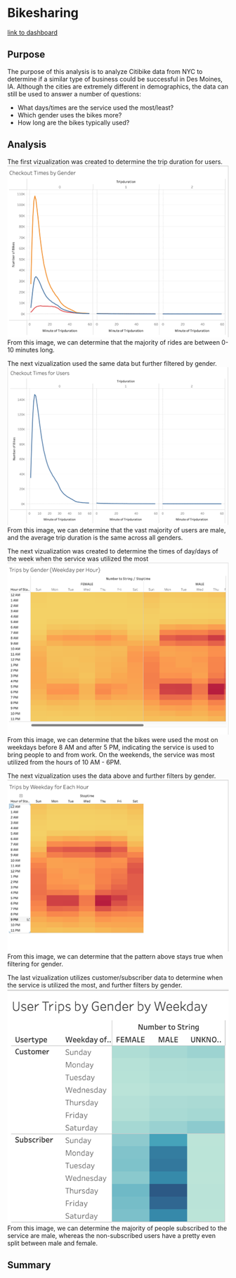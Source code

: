 # Bikesharing
[link to dashboard](https://public.tableau.com/views/NYCCitiBikeData_16638820931710/UserTripsbyGenderbyWeekday?:language=en-US&:display_count=n&:origin=viz_share_link)
## Purpose
The purpose of this analysis is to analyze Citibike data from NYC to determine if a similar type of business could be successful in Des Moines, IA. Although the cities are extremely different in demographics, the data can still be used to answer a number of questions:
* What days/times are the service used the most/least?
* Which gender uses the bikes more?
* How long are the bikes typically used?
## Analysis
The first vizualization was created to determine the trip duration for users.
![My Image](images/Checkout_Times_by_Gender.png)
From this image, we can determine that the majority of rides are between 0-10 minutes long.

The next vizualization used the same data but further filtered by gender.
![My Image](images/Checkout_Times_for_Users.png)
From this image, we can determine that the vast majority of users are male, and the average trip duration is the same across all genders.

The next vizualization was created to determine the times of day/days of the week when the service was utilized the most
![My Image](images/Trips_by_Gender.png)
From this image, we can determine that the bikes were used the most on weekdays before 8 AM and after 5 PM, indicating the service is used to bring people to and from work. On the weekends, the service was most utilized from the hours of 10 AM - 6PM.

The next vizualization uses the data above and further filters by gender.
![My Image](images/Trips_by_Weekday_for_Each_Hour.png)
From this image, we can determine that the pattern above stays true when filtering for gender.

The last vizualization utilizes customer/subscriber data to determine when the service is utilized the most, and further filters by gender.
![My Image](images/User_Trips_by_Gender.png)
From this image, we can determine the majority of people subscribed to the service are male, whereas the non-subscribed users have a pretty even split between male and female.
## Summary
